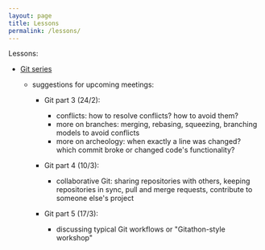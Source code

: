 ```yaml
---
layout: page
title: Lessons
permalink: /lessons/
---
```


Lessons:

* [Git series](link-to-git)


	* suggestions for upcoming meetings:

		* Git part 3 (24/2):
			- conflicts: how to resolve conflicts? how to avoid them?
			- more on branches: merging, rebasing, squeezing, branching models to avoid conflicts
			- more on archeology: when exactly a line was changed? which commit broke or changed code's functionality?

		* Git part 4 (10/3):
			- collaborative Git: sharing repositories with others, keeping repositories in sync, pull and merge requests, contribute to someone else's project

		* Git part 5 (17/3):
			- discussing typical Git workflows or "Gitathon-style workshop"


